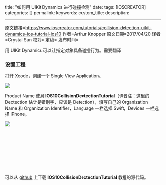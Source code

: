 title: "如何用 UIKit Dynamics 进行碰撞检测"
date: 
tags: [IOSCREATOR]
categories: []
permalink: 
keywords: 
custom_title: 
description: 

---
原文链接=https://www.ioscreator.com/tutorials/collision-detection-uikit-dynamics-ios-tutorial-ios10
作者=Arthur Knopper
原文日期=2017/04/20
译者=Crystal Sun
校对=
定稿=
发布时间=

<!--此处开始正文-->

用 UIKit Dynamics 可以让指定对象具备碰撞行为。需要翻译

### 设置工程

打开 Xcode，创建一个 Single View Application。

![](https://static1.squarespace.com/static/52428a0ae4b0c4a5c2a2cede/t/58ff88928419c2b2a27d0754/1493141675229/single-view-xcode-template?format=1500w)

Product Name 使用 **IOS10CollisionDectectionTutorial**（译者注：这里的 Dectection 估计是错别字，应该是 Detection），填写自己的 Organization Name 和 Organization Identifier，Language 一栏选择 Swift，Devices 一栏选择 iPhone。

![](https://static1.squarespace.com/static/52428a0ae4b0c4a5c2a2cede/t/58f601fed2b857170ca0ce82/1492517402522/line-view-uiview?format=1500w)

![]()

![]()

![]()

![]()

![]()

![]()

![]()

![]()

![]()

![]()



可以从 [github](https://github.com/ioscreator/ioscreator) 上下载 **IOS10CollisionDectectionTutorial** 教程的源代码。
